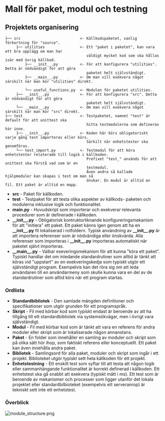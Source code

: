 # Mall för paket, modul och testning

## Projektets organisering
```
├── src                           <- Källkodspaketet, vanlig förkortning för "source".
     ├── utilities                <- Ett "paket i paketet", kan vara ett bra upplägg om man har 
                                     väldigt mycket kod som ska hållas isär med övrig källkod.
         ├── __init__.py          <- För att konfigurera "utilities". Detta är nödvändigt för att göra 
                                     paketet helt självständigt.
         ├── __main__.py          <- Om man vill exekvera något särskilt när man kör "utilities" direkt.

         └── useful_functions.py  <- Modulen för paketet utilities.
     ├── __init__.py              <- För att konfigurera "src". Detta är nödvändigt för att göra 
                                     paketet helt självständigt.
     └── __main__.py              <- Om man vill exekvera något särskilt när man kör "src" direkt.
├── test                          <- Testpaketet, namnet "test" är default för att unittest ska
                                     hitta testmodulerna som defineras här inne.
     ├── __init__.py              <- Koden här körs obligatoriskt varje gång test importeras eller körs.
                                     Särkilt när enhetstester ska genomföras.
     └── test_import.py           <- Testmodul för att köra enhetstester relaterade till logik i källkoden. 
                                     Prefixet "test_" används för att unittest ska förstå vad som är en
                                     testmodul.
                                     Även andra så kallade hjälpmoduler kan skapas i test om man så 
                                     önskar. En modul är alltid en fil. Ett paket är alltid en mapp.
```

- **src** - Paket för källkoden.
- **test** - Testpaket för att testa olika aspekter av källkods- paketen och modulerna inklusive logik och funktionalitet.
- **main.py** - Huvudskript som importerar och exekverar relevanta procedurer som är definerade i källkoden.
- **\_\_init\_\_.py** - Obligatorisk kontruktorliknande konfigureringsmekanism för att "initiera" ett paket. Ett paket känns igen genom att ha en **\_\_init\_\_.py** fil lokaliserad i rotfoldern. Typisk användning av **\_\_init\_\_.py** är att importera referenser som är nödvändiga eller önskvärda. Alla referenser som importeras i **\_\_init\_\_.py** importeras automatiskt när paketet självt importeras.
- **\_\_main\_\_.py** - Valbar exeveringsmekanism för att kunna "köra ett paket". Typiskt handlar det om inledande standardrutiner som alltid är tänkt att köras vid "uppstart" av en exekveringskedja som typiskt utgör ett självständigt program. Exempelvis kan det röra sig om att leda användaren till en användarmeny som skulle kunna vara en del av de standardrutiner som alltid körs när ett program startas.

### Ordlista
- **Standardbibliotek** - Den samlade mängden definitioner och specifikationer som utgör grunden för ett programspråk.
- **Skript** - Fil med körbar kod som typiskt endast är beroende av att ha tillgång till ett standardbibliotek via systemsökvägar, men i övrigt vara självständigt.
- **Modul** - Fil med körbar kod som är tänkt att vara en referens för andra moduler eller skript som är lokaliserade någon annanstans.
- **Paket** - En folder som innehåller en samling av moduler och skript som på olika sätt hör ihop, som faktiskt referens eller konceptuellt. Ett paket kan även innehålla andra paket.
- **Bibliotek** - Samlingsord för alla paket, moduler och skript som ingår i ett projekt. Biblioteket utgör typiskt sett hela källkoden för ett projekt.
- **Enhetstestning** - Ett enskilt test som syftar till att testa att någon logik eller sammanhängande funktionalitet är korrekt definerad i källkoden. Ett enhetstest ska gå snabbt att exekvera (typiskt mätt i  ms). Ett test som är beroende av mekanismer och processer som ligger utanför det lokala projektet eller standardbilbioteket (exempelvis ett serveranrop) är tekniskt sett inte ett enhetstest.

### Överblick
![module_structure.png](https://gitlab.com/dareut/project_template/-/raw/master/notes/module_structure.png)
